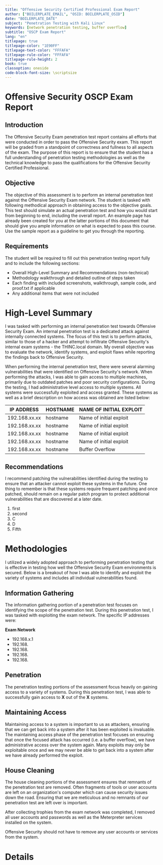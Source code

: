 ```yaml
---
title: "Offensive Security Certified Professional Exam Report"
author: ["BOILERPLATE_EMAIL", "OSID: BOILERPLATE_OSID"]
date: "BOILERPLATE_DATE"
subject: "Penetration Testing with Kali Linux"
keywords: [network penetration testing, buffer overflow]
subtitle: "OSCP Exam Report"
lang: "en"
titlepage: true
titlepage-color: "1E90FF"
titlepage-text-color: "FFFAFA"
titlepage-rule-color: "FFFAFA"
titlepage-rule-height: 2
book: true
classoption: oneside
code-block-font-size: \scriptsize
---
```

# Offensive Security OSCP Exam Report

## Introduction

The Offensive Security Exam penetration test report contains all efforts that were conducted in order to pass the Offensive Security exam.
This report will be graded from a standpoint of correctness and fullness to all aspects of the exam.
The purpose of this report is to ensure that the student has a full understanding of penetration testing methodologies as well as the technical knowledge to pass the qualifications for the Offensive Security Certified Professional.

## Objective

The objective of this assessment is to perform an internal penetration test against the Offensive Security Exam network.
The student is tasked with following methodical approach in obtaining access to the objective goals.
This test should simulate an actual penetration test and how you would start from beginning to end, including the overall report.
An example page has already been created for you at the latter portions of this document that should give you ample information on what is expected to pass this course.
Use the sample report as a guideline to get you through the reporting.

## Requirements

The student will be required to fill out this penetration testing report fully and to include the following sections:

- Overall High-Level Summary and Recommendations (non-technical)
- Methodology walkthrough and detailed outline of steps taken
- Each finding with included screenshots, walkthrough, sample code, and proof.txt if applicable
- Any additional items that were not included

# High-Level Summary

I was tasked with performing an internal penetration test towards Offensive Security Exam.
An internal penetration test is a dedicated attack against internally connected systems.
The focus of this test is to perform attacks, similar to those of a hacker and attempt to infiltrate Offensive Security's internal exam systems - the THINC.local domain.
My overall objective was to evaluate the network, identify systems, and exploit flaws while reporting the findings back to Offensive Security.

When performing the internal penetration test, there were several alarming vulnerabilities that were identified on Offensive Security's network.
When performing the attacks, I was able to gain access to multiple machines, primarily due to outdated patches and poor security configurations.
During the testing, I had administrative level access to multiple systems.
All systems were successfully exploited and access granted.
These systems as well as a brief description on how access was obtained are listed below:

|IP ADDRESS|HOSTNAME|NAME OF INITIAL EXPLOIT|
|---|---|---|
|192.168.xx.xx|hostname|Name of initial exploit|
|192.168.xx.xx|hostname|Name of initial exploit|
|192.168.xx.xx|hostname|Name of initial exploit|
|192.168.xx.xx|hostname|Name of initial exploit|
|192.168.xx.xx|hostname|Buffer Overflow|


## Recommendations

I recommend patching the vulnerabilities identified during the testing to ensure that an attacker cannot exploit these systems in the future.  One thing to remember is that these systems require frequent patching and once patched, should remain on a regular patch program to protect additional vulnerabilities that are discovered at a later date.

1. first 
2. second
3. C
4. D
5. Fifth

# Methodologies

I utilized a widely adopted approach to performing penetration testing that is effective in testing how well the Offensive Security Exam environments is secured.  Below is a breakout of how I was able to identify and exploit the variety of systems and includes all individual vulnerabilities found.

## Information Gathering

The information gathering portion of a penetration test focuses on identifying the scope of the penetration test.  During this penetration test, I was tasked with exploiting the exam network.
The specific IP addresses were:

**Exam Network**

- 192.168.x.1
- 192.168.
- 192.168.
- 192.168.
- 192.168.

## Penetration

The penetration testing portions of the assessment focus heavily on gaining access to a variety of systems.
During this penetration test, I was able to successfully gain access to **X** out of the **X** systems.

## Maintaining Access

Maintaining access to a system is important to us as attackers, ensuring that we can get back into a system after it has been exploited is invaluable.
The maintaining access phase of the penetration test focuses on ensuring that once the focused attack has occurred (i.e. a buffer overflow), we have administrative access over the system again.
Many exploits may only be exploitable once and we may never be able to get back into a system after we have already performed the exploit.

## House Cleaning

The house cleaning portions of the assessment ensures that remnants of the penetration test are removed. Often fragments of tools or user accounts are left on an organization's computer which can cause security issues down the road. Ensuring that we are meticulous and no remnants of our penetration test are left over is important.

After collecting trophies from the exam network was completed, I removed all user accounts and passwords as well as the Meterpreter services installed on the system.

Offensive Security should not have to remove any user accounts or services from the system.

# Details
